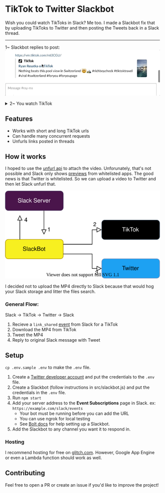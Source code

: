 # TikTok to Twitter Slackbot

Wish you could watch TikToks in Slack? Me too. I made a Slackbot fix that by uploading TikToks to Twitter and then posting the Tweets back in a Slack thread.  

---
 1~ Slackbot replies to post:
<kbd>
  <img src="media/reply.gif">
</kbd>

<details>
  <summary>2~ You watch TikTok</summary>
  
  <kbd>
    <img src="media/thread.gif">
  </kbd>
</details>

## Features  
* Works with short and long TikTok urls
* Can handle many concurrent requests
* Unfurls links posted in threads

## How it works  

I hoped to use the [unfurl api](https://api.slack.com/docs/message-link-unfurling) to attach the video. Unforunately, that's not possible and Slack only shows [previews](https://slack.com/help/articles/204399343-Share-links-and-set-preview-preferences) from whitelisted apps. The good news is that Twitter is whitelisted. So we can upload a video to Twitter and then let Slack unfurl that.

![Software Flow Diagram Here](media/flow.svg)


I decided not to upload the MP4 directly to Slack because that would hog your Slack storage and litter the files search.

### General Flow:  
Slack -> TikTok -> Twitter -> Slack

1. Recieve a `link_shared` [event](https://api.slack.com/events/link_shared) from Slack for a TikTok
2. Download the MP4 from TikTok
3. Tweet the MP4
4. Reply to original Slack message with Tweet


## Setup 

`cp .env.sample .env` to make the `.env` file.

1. Create a [Twitter developer account](https://developer.twitter.com/en/apply-for-access) and put the credentials to the `.env` file.
2. Create a Slackbot (follow instructions in src/slackbot.js) and put the credentials in the `.env` file.  
3. Run `npm start` 
4. Add your server address to the **Event Subscriptions** page in Slack. ex: `https://example.com/slack/events`  
    * Your bot must be running before you can add the URL
    * You can use ngrok for local testing
    * See [Bolt docs](https://api.slack.com/tutorials/hello-world-bolt) for help setting up a Slackbot.
5. Add the Slackbot to any channel you want it to respond in.

### Hosting  

I recommend hosting for free on [glitch.com](https://glitch.com/). However, Google App Engine or even a Lambda function should work as well.

## Contributing

Feel free to open a PR or create an issue if you'd like to improve the project! 